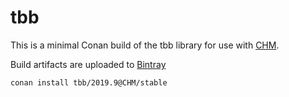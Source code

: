 # tbb

This is a minimal Conan build of the tbb library for use with [CHM](https://github.com/Chrismarsh/CHM). 

Build artifacts are uploaded to [Bintray](https://bintray.com/chrismarsh/CHM)


```
conan install tbb/2019.9@CHM/stable
```

